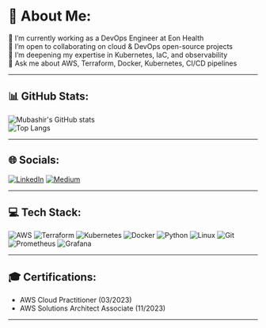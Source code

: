 # 💫 About Me:
🔭 I’m currently working as a DevOps Engineer at Eon Health  
👯 I’m open to collaborating on cloud & DevOps open-source projects  
🌱 I’m deepening my expertise in Kubernetes, IaC, and observability  
💬 Ask me about AWS, Terraform, Docker, Kubernetes, CI/CD pipelines  

---

## 📊 GitHub Stats:
![Mubashir's GitHub stats](https://github-readme-stats.vercel.app/api?username=mfused07&show_icons=true&theme=tokyonight)  
![Top Langs](https://github-readme-stats.vercel.app/api/top-langs/?username=mfused07&layout=compact&theme=tokyonight)  

---

## 🌐 Socials:
[![LinkedIn](https://img.shields.io/badge/LinkedIn-%230077B5.svg?logo=linkedin&logoColor=white)](https://linkedin.com/in/mfused07) 
[![Medium](https://img.shields.io/badge/Medium-12100E?logo=medium&logoColor=white)](https://medium.com/@mubashir1998) 


---

## 💻 Tech Stack:
![AWS](https://img.shields.io/badge/AWS-232F3E?style=for-the-badge&logo=amazon-aws&logoColor=white)
![Terraform](https://img.shields.io/badge/Terraform-623CE4?style=for-the-badge&logo=terraform&logoColor=white)
![Kubernetes](https://img.shields.io/badge/Kubernetes-326CE5?style=for-the-badge&logo=kubernetes&logoColor=white)
![Docker](https://img.shields.io/badge/Docker-2496ED?style=for-the-badge&logo=docker&logoColor=white)
![Python](https://img.shields.io/badge/Python-3776AB?style=for-the-badge&logo=python&logoColor=white)
![Linux](https://img.shields.io/badge/Linux-FCC624?style=for-the-badge&logo=linux&logoColor=black)
![Git](https://img.shields.io/badge/Git-F05032?style=for-the-badge&logo=git&logoColor=white)
![Prometheus](https://img.shields.io/badge/Prometheus-E6522C?style=for-the-badge&logo=prometheus&logoColor=white)
![Grafana](https://img.shields.io/badge/Grafana-F46800?style=for-the-badge&logo=grafana&logoColor=white)

---

## 🎓 Certifications:
- AWS Cloud Practitioner (03/2023)  
- AWS Solutions Architect Associate (11/2023)  

---
